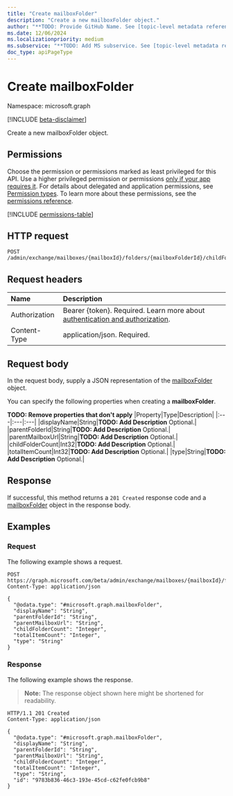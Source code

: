```yaml
---
title: "Create mailboxFolder"
description: "Create a new mailboxFolder object."
author: "**TODO: Provide GitHub Name. See [topic-level metadata reference](https://aka.ms/msgo?pagePath=Document-APIs/Guidelines/Metadata)**"
ms.date: 12/06/2024
ms.localizationpriority: medium
ms.subservice: "**TODO: Add MS subservice. See [topic-level metadata reference](https://aka.ms/msgo?pagePath=Document-APIs/Guidelines/Metadata)**"
doc_type: apiPageType
---
```


# Create mailboxFolder

Namespace: microsoft.graph

[!INCLUDE [beta-disclaimer](../../includes/beta-disclaimer.md)]

Create a new mailboxFolder object.

## Permissions

Choose the permission or permissions marked as least privileged for this API. Use a higher privileged permission or permissions [only if your app requires it](/graph/permissions-overview#best-practices-for-using-microsoft-graph-permissions). For details about delegated and application permissions, see [Permission types](/graph/permissions-overview#permission-types). To learn more about these permissions, see the [permissions reference](/graph/permissions-reference).

<!-- {
  "blockType": "permissions",
  "name": "mailboxfolder-post-childfolders-permissions"
}
-->
[!INCLUDE [permissions-table](../includes/permissions/mailboxfolder-post-childfolders-permissions.md)]

## HTTP request

<!-- {
  "blockType": "ignored"
}
-->
``` http
POST /admin/exchange/mailboxes/{mailboxId}/folders/{mailboxFolderId}/childFolders
```

## Request headers

|Name|Description|
|:---|:---|
|Authorization|Bearer {token}. Required. Learn more about [authentication and authorization](/graph/auth/auth-concepts).|
|Content-Type|application/json. Required.|

## Request body

In the request body, supply a JSON representation of the [mailboxFolder](../resources/mailboxfolder.md) object.

You can specify the following properties when creating a **mailboxFolder**.

**TODO: Remove properties that don't apply**
|Property|Type|Description|
|:---|:---|:---|
|displayName|String|**TODO: Add Description** Optional.|
|parentFolderId|String|**TODO: Add Description** Optional.|
|parentMailboxUrl|String|**TODO: Add Description** Optional.|
|childFolderCount|Int32|**TODO: Add Description** Optional.|
|totalItemCount|Int32|**TODO: Add Description** Optional.|
|type|String|**TODO: Add Description** Optional.|



## Response

If successful, this method returns a `201 Created` response code and a [mailboxFolder](../resources/mailboxfolder.md) object in the response body.

## Examples

### Request

The following example shows a request.
<!-- {
  "blockType": "request",
  "name": "create_mailboxfolder_from_"
}
-->
``` http
POST https://graph.microsoft.com/beta/admin/exchange/mailboxes/{mailboxId}/folders/{mailboxFolderId}/childFolders
Content-Type: application/json

{
  "@odata.type": "#microsoft.graph.mailboxFolder",
  "displayName": "String",
  "parentFolderId": "String",
  "parentMailboxUrl": "String",
  "childFolderCount": "Integer",
  "totalItemCount": "Integer",
  "type": "String"
}
```


### Response

The following example shows the response.
>**Note:** The response object shown here might be shortened for readability.
<!-- {
  "blockType": "response",
  "truncated": true,
  "@odata.type": "microsoft.graph.mailboxFolder"
}
-->
``` http
HTTP/1.1 201 Created
Content-Type: application/json

{
  "@odata.type": "#microsoft.graph.mailboxFolder",
  "displayName": "String",
  "parentFolderId": "String",
  "parentMailboxUrl": "String",
  "childFolderCount": "Integer",
  "totalItemCount": "Integer",
  "type": "String",
  "id": "9783b836-46c3-193e-45cd-c62fe0fcb9b8"
}
```

